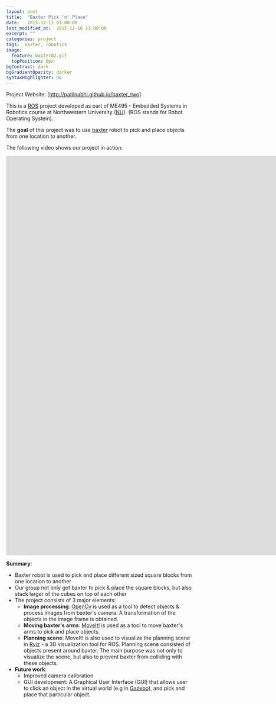 ```yaml
---
layout: post
title:  "Baxter Pick 'n' Place"
date:   2015-12-11 01:00:00
last_modified_at:  2015-12-16 13:00:00
excerpt: ""
categories: project
tags:  baxter, robotics
image:
  feature: baxter02.gif
  topPosition: 0px
bgContrast: dark
bgGradientOpacity: darker
syntaxHighlighter: no
---
```

Project Website: [http://patilnabhi.github.io/baxter_two]

This is a [ROS] project developed as part of ME495 - Embedded Systems in Robotics course at Northwestern University ([NU]).
(ROS stands for Robot Operating System).

The **goal** of this project was to use [baxter] robot to pick and place objects from one location to another.

The following video shows our project in action:

<p><center><iframe width="1920" height="1080" src="https://www.youtube.com/embed/ZZ2A0e9FO-M" frameborder="0" allowfullscreen></iframe></center></p>

**Summary**:

* Baxter robot is used to pick and place different sized square blocks from one location to another
* Our group not only got baxter to pick & place the square blocks, but also stack larger of the cubes on top of each other
* The project consists of 3 major elements:
    * **Image processing**: [OpenCv] is used as a tool to detect objects & process images from baxter's camera. A transformation of the objects in the image frame is obtained.
    * **Moving baxter's arms**: [MoveIt!] is used as a tool to move baxter's arms to pick and place objects. 
    * **Planning scene**: MoveIt! is also used to visualize the planning scene in [Rviz] - a 3D visualization tool for ROS. Planning scene consisted of objects present around baxter. The main purpose was not only to visualize the scene, but also to prevent baxter from colliding with these objects.  
* **Future work**:
    * Improved camera calibration
    * GUI development: A Graphical User Interface (GUI) that allows user to click an object in the virtual world (e.g in [Gazebo]), and pick and place that particular object.

[http://patilnabhi.github.io/baxter_two]: http://patilnabhi.github.io/baxter_two
[ROS]: http://www.ros.org/
[NU]: http://www.mccormick.northwestern.edu/robotics/
[baxter]: http://www.rethinkrobotics.com/baxter/
[OpenCv]: http://opencv.org/
[MoveIt!]: http://moveit.ros.org/
[Rviz]: http://wiki.ros.org/rviz
[Gazebo]: http://www.gazebosim.org/tutorials?tut=ros_installing&cat=connect_ros